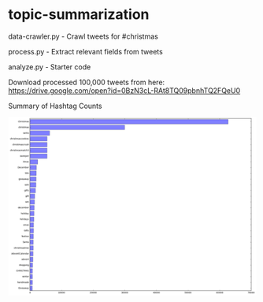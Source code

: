 # topic-summarization

data-crawler.py - Crawl tweets for #christmas

process.py - Extract relevant fields from tweets

analyze.py - Starter code

Download processed 100,000 tweets from here: https://drive.google.com/open?id=0BzN3cL-RAt8TQ09pbnhTQ2FQeU0

Summary of Hashtag Counts

![alt tag](https://raw.githubusercontent.com/adrsh18/topic-summarization/master/hashtag_counts.png)

